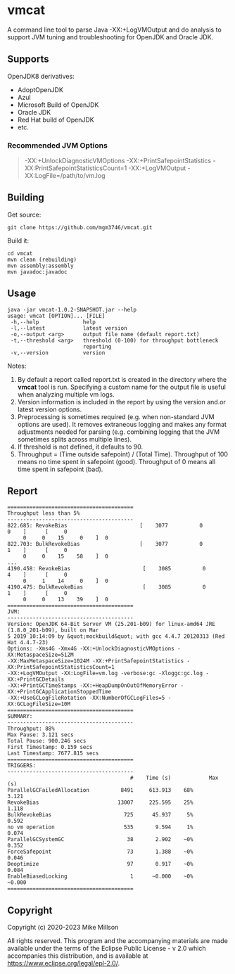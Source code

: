 # vmcat
A command line tool to parse Java -XX:+LogVMOutput and do analysis to support JVM tuning and troubleshooting for OpenJDK and Oracle JDK.

## Supports

OpenJDK8 derivatives:
* AdoptOpenJDK
* Azul
* Microsoft Build of OpenJDK
* Oracle JDK
* Red Hat build of OpenJDK
* etc.
  
 ### Recommended JVM Options
 
 >-XX:+UnlockDiagnosticVMOptions -XX:+PrintSafepointStatistics -XX:PrintSafepointStatisticsCount=1 -XX:+LogVMOutput -XX:LogFile=/path/to/vm.log
 
## Building

Get source:
```
git clone https://github.com/mgm3746/vmcat.git
```

Build it:
```
cd vmcat
mvn clean (rebuilding)
mvn assembly:assembly
mvn javadoc:javadoc
```

## Usage

```
java -jar vmcat-1.0.2-SNAPSHOT.jar --help
usage: vmcat [OPTION]... [FILE]
 -h,--help              help
 -l,--latest            latest version
 -o,--output <arg>      output file name (default report.txt)
 -t,--threshold <arg>   threshold (0-100) for throughput bottleneck
                        reporting
 -v,--version           version
```

Notes:
  1. By default a report called report.txt is created in the directory where the **vmcat** tool is run. Specifying a custom name for the output file is useful when analyzing multiple vm logs.
  1. Version information is included in the report by using the version and.or latest version options.
  1. Preprocessing is sometimes required (e.g. when non-standard JVM options are used). It removes extraneous logging and makes any format adjustments needed for parsing (e.g. combining logging that the JVM sometimes splits across multiple lines). 
  1. If threshold is not defined, it defaults to 90.
  1. Throughput = (Time outside safepoint) / (Total Time). Throughput of 100 means no time spent in safepoint (good). Throughput of 0 means all time spent in safepoint (bad).

## Report

```
========================================
Throughput less than 5%
----------------------------------------
822.685: RevokeBias                       [    3077          0              0    ]      [     0
     0     0    15     0    ]  0
822.703: BulkRevokeBias                   [    3077          0              1    ]      [     0
     0     0    15    58    ]  0
...
4190.458: RevokeBias                       [    3085          0              4    ]      [     0
     0     1    14     0    ]  0
4190.475: BulkRevokeBias                   [    3085          0              1    ]      [     0
     0     0    13    39    ]  0
========================================
JVM:
----------------------------------------
Version: OpenJDK 64-Bit Server VM (25.201-b09) for linux-amd64 JRE (1.8.0_201-b09), built on Mar  
5 2019 10:14:09 by &quot;mockbuild&quot; with gcc 4.4.7 20120313 (Red Hat 4.4.7-23)
Options: -Xms4G -Xmx4G -XX:+UnlockDiagnosticVMOptions -XX:MetaspaceSize=512M 
-XX:MaxMetaspaceSize=1024M -XX:+PrintSafepointStatistics -XX:PrintSafepointStatisticsCount=1 
-XX:+LogVMOutput -XX:LogFile=vm.log -verbose:gc -Xloggc:gc.log -XX:+PrintGCDetails 
-XX:+PrintGCTimeStamps -XX:+HeapDumpOnOutOfMemoryError -XX:+PrintGCApplicationStoppedTime 
-XX:+UseGCLogFileRotation -XX:NumberOfGCLogFiles=5 -XX:GCLogFileSize=10M
========================================
SUMMARY:
----------------------------------------
Throughput: 88%
Max Pause: 3.121 secs
Total Pause: 900.246 secs
First Timestamp: 0.159 secs
Last Timestamp: 7677.815 secs
========================================
TRIGGERS:
----------------------------------------
                                       #    Time (s)            Max (s)
ParallelGCFailedAllocation          8491     613.913    68%       3.121
RevokeBias                         13007     225.595    25%       1.118
BulkRevokeBias                       725      45.937     5%       0.592
no vm operation                      535       9.594     1%       0.074
ParallelGCSystemGC                    38       2.902    ~0%       0.352
ForceSafepoint                        73       1.388    ~0%       0.046
Deoptimize                            97       0.917    ~0%       0.084
EnableBiasedLocking                    1      ~0.000    ~0%      ~0.000
========================================

```

## Copyright

Copyright (c) 2020-2023 Mike Millson

All rights reserved. This program and the accompanying materials are made available under the terms of the Eclipse Public License - v 2.0 which accompanies this distribution, and is available at https://www.eclipse.org/legal/epl-2.0/.    